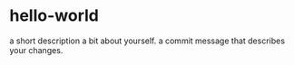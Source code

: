 # hello-world
a short description
a bit about yourself.
a commit message that describes your changes.
